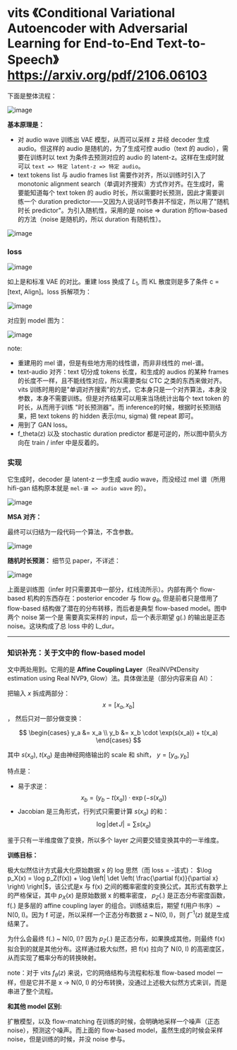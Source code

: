 # vits 《Conditional Variational Autoencoder with Adversarial Learning for End-to-End Text-to-Speech》 https://arxiv.org/pdf/2106.06103

下面是整体流程：

![image](https://github.com/user-attachments/assets/33c57b25-6448-4f9e-b9b6-a714f950eb51)

**基本原理是：**
- 对 audio wave 训练出 VAE 模型，从而可以采样 z 并经 decoder 生成 audio。但这样的 audio 是随机的，为了生成可控 audio（text 的 audio），需要在训练时以 text 为条件去预测对应的 audio 的 latent-z。这样在生成时就可以 `text => 特定 latent-z => 特定 audio`。
- text tokens list 与 audio frames list 需要作对齐，所以训练时引入了 monotonic alignment search（单调对齐搜索）方式作对齐。在生成时，需要能知道每个 text token 的 audio 时长，所以需要时长预测，因此才需要训练一个 duration predictor——又因为人说话时节奏并不恒定，所以用了"随机时长 predictor"。为引入随机性，采用的是 noise => duration 的flow-based 的方法（noise 是随机的，所以 duration 有随机性）。

![image](https://github.com/user-attachments/assets/66f5cef3-2806-4c4b-a1d6-86af68b0fe0d)

### loss

![image](https://github.com/user-attachments/assets/75b31d71-f681-4773-a2d4-44fef660f9e4)

如上是和标准 VAE 的对比。重建 loss 换成了 $L_1$, 而 KL 散度则是多了条件 c = [text, Align]。loss 拆解项为：

![image](https://github.com/user-attachments/assets/4ad17118-9daa-40d5-8c5a-26af2722753f)

对应到 model 图为：

![image](https://github.com/user-attachments/assets/53cc5f9d-379b-4891-9254-b3dca5494888)

note:
- 重建用的 mel 谱，但是有些地方用的线性谱，而非非线性的 mel-谱。
- text-audio 对齐：text 切分成 tokens 长度，和生成的 audios 的某种 frames 的长度不一样，且不能线性对应，所以需要类似 CTC 之类的东西来做对齐。vits 训练时用的是"单调对齐搜索"的方式，它本身只是一个对齐算法，本身没参数，本身不需要训练。但是对齐结果可以用来当场统计出每个 text token 的时长，从而用于训练 "时长预测器"。而 inference的时候，根据时长预测结果，把 text tokens 的 hidden 表示(mu, sigma) 做 repeat 即可。
- 用到了 GAN loss。
- f_theta(z) 以及 stochastic duration predictor 都是可逆的，所以图中箭头方向在 train / infer 中是反着的。

### 实现

它生成时，decoder 是 latent-z 一步生成 audio wave，而没经过 mel 谱（所用 hifi-gan 结构原本就是 `mel-谱 => audio wave` 的）。

![image](https://github.com/user-attachments/assets/985b98db-b1b1-4e88-a055-360d15de2969)

**MSA 对齐：**

最终可以归结为一段代码一个算法，不含参数。

![image](https://github.com/user-attachments/assets/f975f837-3aad-41a4-862b-fe3bd3cbc218)

**随机时长预测：** 细节见 paper，不详述：

![image](https://github.com/user-attachments/assets/125e21f5-ef94-4891-b79d-4f7237892d2f)

上面是训练图（infer 时只需要其中一部分，红线流所示）。内部有两个 flow-based 机构的东西存在：posterior encoder 与 flow $g_\theta$, 但是前者只是借用了 flow-based 结构做了潜在的分布转移，而后者是典型 flow-based model。图中两个 noise 第一个是 需要真实采样的 input，后一个表示期望 g(.) 的输出是正态 noise。这块构成了总 loss 中的 L_dur。

----

### 知识补充：关于文中的 flow-based model

文中两处用到。它用的是 **Affine Coupling Layer**（RealNVP《Density estimation using Real NVP》, Glow）法。具体做法是（部分内容来自 AI）：

把输入 $x$ 拆成两部分： $$x = [x_a, x_b]$$ ， 然后只对一部分做变换：

$$
\begin{cases}
y_a &= x_a \\
y_b &= x_b \cdot \exp(s(x_a)) + t(x_a)
\end{cases}
$$

其中 $s(x_a)$, $t(x_a)$ 是由神经网络输出的 scale 和 shift， $y = [y_a, y_b]$

特点是：
- 易于求逆： $$x_b = (y_b - t(x_a)) \cdot \exp(-s(x_a))$$
- Jacobian 是三角形式，行列式只需要计算 $s(x_a)$ 的和： $$\log |\det J| = \sum s(x_a)$$

鉴于只有一半维度做了变换，所以多个 layer 之间要交错变换其中的一半维度。

**训练目标：**

极大似然估计方式最大化原始数据 x 的 log 思然（而 loss = -该式)： $\log p_X(x) = \log p_Z(f(x)) + \log \left| \det \left( \frac{\partial f(x)}{\partial x} \right) \right|$，该公式是x 与 f(x) 之间的概率密度的变换公式，其形式有数学上的严格保证，其中 $p_X(x)$ 是原始数据 x 的概率密度， $p_Z(.)$ 是正态分布密度函数，f(.) 是多层的 affine coupling layer 的组合。训练结束后，期望 f(用户书序）~ N(0, I)。因为 f 可逆，所以采样一个正态分布数据 z ~ N(0, I)，则 $f^{-1}(z)$ 就是生成结果了。

为什么会最终 f(.) ~ N(0, I)? 因为 $p_Z(.)$ 是正态分布，如果换成其他，则最终 f(x) 拟合到的就是其他分布。这样通过极大似然，把 f(x) 拉向了 N(0, I) 的高密度区，从而实现了概率分布的转换映射。

note：对于 vits $f_\theta(z)$ 来说，它的网络结构与流程和标准 flow-based model 一样，但是它并不是 x -> N(0, I) 的分布转换，没通过上述极大似然方式来训，而是串进了整个流程。

**和其他 model 区别:**

扩散模型，以及 flow-matching 在训练的时候，会明确地采样一个噪声（正态 noise），预测这个噪声。而上面的 flow-based model，虽然生成的时候会采样 noise，但是训练的时候，并没 noise 参与。
